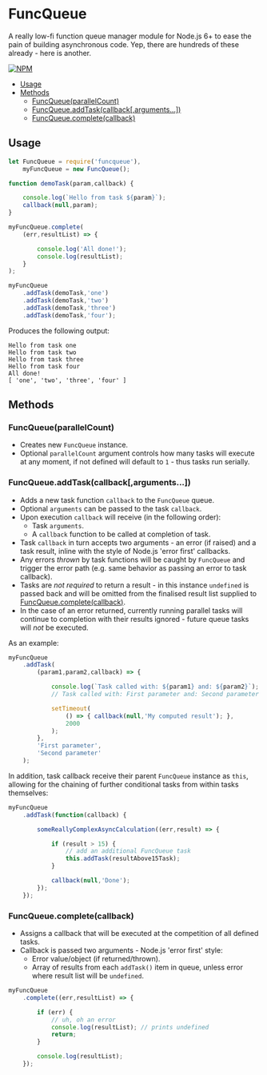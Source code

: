 # FuncQueue
A really low-fi function queue manager module for Node.js 6+ to ease the pain of building asynchronous code. Yep, there are hundreds of these already - here is another.

[![NPM](https://nodei.co/npm/funcqueue.png?downloads=true)](https://nodei.co/npm/funcqueue/)

- [Usage](#usage)
- [Methods](#methods)
	- [FuncQueue(parallelCount)](#funcqueueparallelcount)
	- [FuncQueue.addTask(callback[,arguments...])](#funcqueueaddtaskcallbackarguments)
	- [FuncQueue.complete(callback)](#funcqueuecompletecallback)

## Usage

```js
let FuncQueue = require('funcqueue'),
	myFuncQueue = new FuncQueue();

function demoTask(param,callback) {

	console.log(`Hello from task ${param}`);
	callback(null,param);
}

myFuncQueue.complete(
	(err,resultList) => {

		console.log('All done!');
		console.log(resultList);
	}
);

myFuncQueue
	.addTask(demoTask,'one')
	.addTask(demoTask,'two')
	.addTask(demoTask,'three')
	.addTask(demoTask,'four');
```

Produces the following output:

```
Hello from task one
Hello from task two
Hello from task three
Hello from task four
All done!
[ 'one', 'two', 'three', 'four' ]
```

## Methods

### FuncQueue(parallelCount)
- Creates new `FuncQueue` instance.
- Optional `parallelCount` argument controls how many tasks will execute at any moment, if not defined will default to `1` - thus tasks run serially.

### FuncQueue.addTask(callback[,arguments...])
- Adds a new task function `callback` to the `FuncQueue` queue.
- Optional `arguments` can be passed to the task `callback`.
- Upon execution `callback` will receive (in the following order):
	- Task `arguments`.
	- A `callback` function to be called at completion of task.
- Task `callback` in turn accepts two arguments - an error (if raised) and a task result, inline with the style of Node.js 'error first' callbacks.
- Any errors _thrown_ by task functions will be caught by `FuncQueue` and trigger the error path (e.g. same behavior as passing an error to task callback).
- Tasks are _not required_ to return a result - in this instance `undefined` is passed back and will be omitted from the finalised result list supplied to [FuncQueue.complete(callback)](#funcqueuecompletecallback).
- In the case of an error returned, currently running parallel tasks will continue to completion with their results ignored - future queue tasks will *not* be executed.

As an example:

```js
myFuncQueue
	.addTask(
		(param1,param2,callback) => {

			console.log(`Task called with: ${param1} and: ${param2}`);
			// Task called with: First parameter and: Second parameter

			setTimeout(
				() => { callback(null,'My computed result'); },
				2000
			);
		},
		'First parameter',
		'Second parameter'
	);
```

In addition, task callback receive their parent `FuncQueue` instance as `this`, allowing for the chaining of further conditional tasks from within tasks themselves:

```js
myFuncQueue
	.addTask(function(callback) {

		someReallyComplexAsyncCalculation((err,result) => {

			if (result > 15) {
				// add an additional FuncQueue task
				this.addTask(resultAbove15Task);
			}

			callback(null,'Done');
		});
	});
```

### FuncQueue.complete(callback)
- Assigns a callback that will be executed at the competition of all defined tasks.
- Callback is passed two arguments - Node.js 'error first' style:
	- Error value/object (if returned/thrown).
	- Array of results from each `addTask()` item in queue, unless error where result list will be `undefined`.

```js
myFuncQueue
	.complete((err,resultList) => {

		if (err) {
			// uh, oh an error
			console.log(resultList); // prints undefined
			return;
		}

		console.log(resultList);
	});
```
